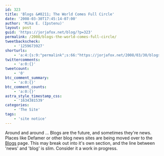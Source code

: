 ```yaml
---
id: 323
title: 'Blogs &#8211; The World Comes Full Circle'
date: '2008-03-30T17:45:14-07:00'
author: 'Mika E. (Ipstenu)'
layout: post
guid: 'https://jorjafox.net/blog/?p=323'
permalink: /2008/blogs-the-world-comes-full-circle/
tweetbackscheck:
    - '1259673927'
shorturls:
    - 'a:4:{s:9:"permalink";s:66:"https://jorjafox.net/2008/03/30/blogs-the-world-comes-full-circle/";s:7:"tinyurl";s:25:"http://tinyurl.com/lly2em";s:4:"isgd";s:18:"http://is.gd/534SE";s:5:"bitly";s:20:"http://bit.ly/7tNC0m";}'
twittercomments:
    - 'a:0:{}'
tweetcount:
    - '0'
btc_comment_summary:
    - 'a:0:{}'
btc_comment_counts:
    - 'a:0:{}'
astra_style_timestamp_css:
    - '1634381539'
categories:
    - 'The Site'
tags:
    - 'site notice'
---
```


Around and around ... Blogs are the future, and sometimes they're news.  Places like Defamer or other blog news sites are being moved over to the <a href="https://jorjafox.net/wiki/News_Articles_%28Blogs%29">Blogs</a> page.  This may break out into it's own section, and the line between 'news' and 'blog' is slim.  Consider it a work in progress.
